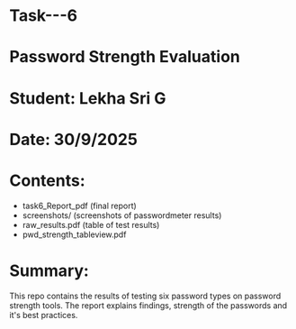 # Task---6
# Password Strength Evaluation
# Student: Lekha Sri G
# Date: 30/9/2025

# Contents:
- task6_Report_pdf  (final report)
- screenshots/ (screenshots of passwordmeter results)
- raw_results.pdf (table of test results)
- pwd_strength_tableview.pdf

# Summary:
This repo contains the results of testing six password types on password strength tools. The report explains findings, strength of the passwords and it's best practices.
